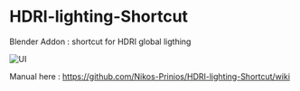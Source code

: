 # HDRI-lighting-Shortcut
Blender Addon : shortcut for HDRI global ligthing

![UI](https://github.com/Nikos-Prinios/HDRI-lighting-Shortcut/blob/master/coffee.jpg)

Manual here : https://github.com/Nikos-Prinios/HDRI-lighting-Shortcut/wiki
